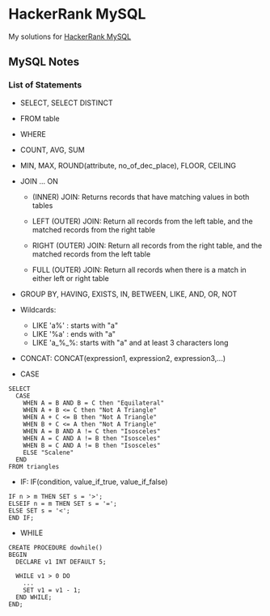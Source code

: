 # HackerRank MySQL

My solutions for [HackerRank MySQL](https://www.hackerrank.com/domains/sql)

## MySQL Notes

### List of Statements

+ SELECT, SELECT DISTINCT
+ FROM table
+ WHERE
+ COUNT, AVG, SUM
+ MIN, MAX, ROUND(attribute, no_of_dec_place), FLOOR, CEILING
+ JOIN ... ON
	* (INNER) JOIN: Returns records that have matching values in both tables
	
	* LEFT (OUTER) JOIN: Return all records from the left table, and the matched records from the right table
	
	* RIGHT (OUTER) JOIN: Return all records from the right
	table, and the matched records from the left table
	
	* FULL (OUTER) JOIN: Return all records when there is a match in either left or right table
+ GROUP BY, HAVING, EXISTS, IN, BETWEEN, LIKE, AND, OR, NOT
+ Wildcards:
	+ LIKE 'a%' : starts with "a"
	+ LIKE '%a' : ends with "a"
	+ LIKE 'a_%_%: starts with "a" and at least 3 characters long

+ CONCAT: CONCAT(expression1, expression2, expression3,...)

+ CASE
```
SELECT
  CASE
    WHEN A = B AND B = C then "Equilateral"
    WHEN A + B <= C then "Not A Triangle"
    WHEN A + C <= B then "Not A Triangle"
    WHEN B + C <= A then "Not A Triangle"
    WHEN A = B AND A != C then "Isosceles"
    WHEN A = C AND A != B then "Isosceles"
    WHEN B = C AND A != B then "Isosceles"
    ELSE "Scalene"
  END
FROM triangles
```

+ IF: IF(condition, value_if_true, value_if_false)
```
IF n > m THEN SET s = '>';
ELSEIF n = m THEN SET s = '=';
ELSE SET s = '<';
END IF;
```


+ WHILE
```
CREATE PROCEDURE dowhile()
BEGIN
  DECLARE v1 INT DEFAULT 5;

  WHILE v1 > 0 DO
    ...
    SET v1 = v1 - 1;
  END WHILE;
END;
```


	

